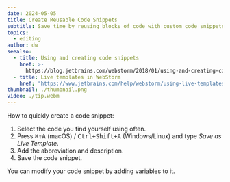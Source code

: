 ```yaml
---
date: 2024-05-05
title: Create Reusable Code Snippets
subtitle: Save time by reusing blocks of code with custom code snippets.
topics:
  - editing
author: dw
seealso:
  - title: Using and creating code snippets
    href: >-
      https://blog.jetbrains.com/webstorm/2018/01/using-and-creating-code-snippets/
  - title: Live templates in WebStorm
    href: "https://www.jetbrains.com/help/webstorm/using-live-templates.html"
thumbnail: ./thumbnail.png
video: ./tip.webm
---
```


How to quickly create a code snippet:

1. Select the code you find yourself using often.
2. Press <kbd>⌘⇧A</kbd> (macOS) / <kbd>Ctrl+Shift+A</kbd> (Windows/Linux) and type _Save as Live Template_.
3. Add the abbreviation and description.
4. Save the code snippet.

You can modify your code snippet by adding variables to it.
